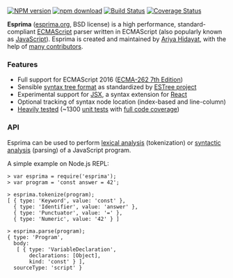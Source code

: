 [![NPM version](https://img.shields.io/npm/v/esprima.svg)](https://www.npmjs.com/package/esprima) [![npm download](https://img.shields.io/npm/dm/esprima.svg)](https://www.npmjs.com/package/esprima) [![Build Status](https://img.shields.io/travis/jquery/esprima/master.svg)](https://travis-ci.org/jquery/esprima) [![Coverage Status](https://img.shields.io/codecov/c/github/jquery/esprima/master.svg)](https://codecov.io/github/jquery/esprima)

**Esprima** ([esprima.org](http://esprima.org), BSD license) is a high performance, standard-compliant [ECMAScript](http://www.ecma-international.org/publications/standards/Ecma-262.htm) parser written in ECMAScript (also popularly known as [JavaScript](https://en.wikipedia.org/wiki/JavaScript)). Esprima is created and maintained by [Ariya Hidayat](https://twitter.com/ariyahidayat), with the help of [many contributors](https://github.com/jquery/esprima/contributors).

### Features

-   Full support for ECMAScript 2016 ([ECMA-262 7th Edition](http://www.ecma-international.org/publications/standards/Ecma-262.htm))
-   Sensible [syntax tree format](https://github.com/estree/estree/blob/master/es5.md) as standardized by [ESTree project](https://github.com/estree/estree)
-   Experimental support for [JSX](https://facebook.github.io/jsx/), a syntax extension for [React](https://facebook.github.io/react/)
-   Optional tracking of syntax node location (index-based and line-column)
-   [Heavily tested](http://esprima.org/test/ci.html) (~1300 [unit tests](https://github.com/jquery/esprima/tree/master/test/fixtures) with [full code coverage](https://codecov.io/github/jquery/esprima))

### API

Esprima can be used to perform [lexical analysis](https://en.wikipedia.org/wiki/Lexical_analysis) (tokenization) or [syntactic analysis](https://en.wikipedia.org/wiki/Parsing) (parsing) of a JavaScript program.

A simple example on Node.js REPL:

    > var esprima = require('esprima');
    > var program = 'const answer = 42';

    > esprima.tokenize(program);
    [ { type: 'Keyword', value: 'const' },
      { type: 'Identifier', value: 'answer' },
      { type: 'Punctuator', value: '=' },
      { type: 'Numeric', value: '42' } ]
      
    > esprima.parse(program);
    { type: 'Program',
      body:
       [ { type: 'VariableDeclaration',
           declarations: [Object],
           kind: 'const' } ],
      sourceType: 'script' }
